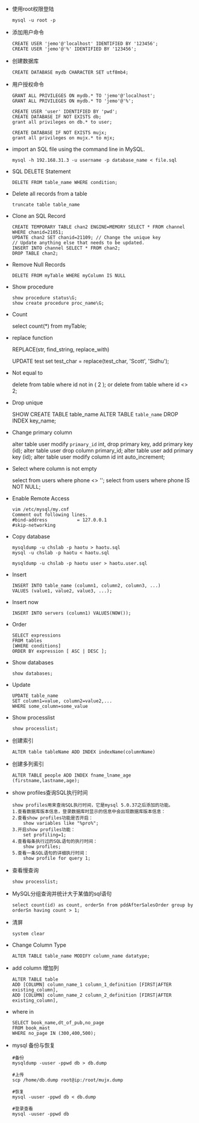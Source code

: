 - 使用root权限登陆

      mysql -u root -p

- 添加用户命令

      CREATE USER 'jemo'@'localhost' IDENTIFIED BY '123456';
      CREATE USER 'jemo'@'%' IDENTIFIED BY '123456';

- 创建数据库

      CREATE DATABASE mydb CHARACTER SET utf8mb4;

- 用户授权命令

      GRANT ALL PRIVILEGES ON mydb.* TO 'jemo'@'localhost';
      GRANT ALL PRIVILEGES ON mydb.* TO 'jemo'@'%';

      CREATE USER 'user' IDENTIFIED BY 'pwd';
      CREATE DATABASE IF NOT EXISTS db;
      grant all privileges on db.* to user;

      CREATE DATABASE IF NOT EXISTS mujx;
      grant all privileges on mujx.* to mjx;

- import an SQL file using the command line in MySQL.

      mysql -h 192.168.31.3 -u username -p database_name < file.sql

- SQL DELETE Statement

      DELETE FROM table_name WHERE condition;

- Delete all records from a table

      truncate table table_name

- Clone an SQL Record

      CREATE TEMPORARY TABLE chan2 ENGINE=MEMORY SELECT * FROM channel WHERE chanid=21051;
      UPDATE chan2 SET chanid=21109; // Change the unique key
      // Update anything else that needs to be updated.
      INSERT INTO channel SELECT * FROM chan2;
      DROP TABLE chan2;

- Remove Null Records

      DELETE FROM myTable WHERE myColumn IS NULL

- Show procedure

      show procedure status\G;
      show create procedure proc_name\G;

- Count

    select count(*) from myTable;

- replace function

    REPLACE(str, find_string, replace_with)

    UPDATE test set test_char = replace(test_char, 'Scott', 'Sidhu');

- Not equal to

    delete from table where id not in ( 2 );
    or
    delete from table where id <> 2;

- Drop unique

    SHOW CREATE TABLE table_name
    ALTER TABLE `table_name` DROP INDEX key_name;

- Change primary column

    alter table user modify `primary_id` int, drop primary key, add primary key (id);
    alter table user drop column primary_id;
    alter table user add primary key (id);
    alter table user modify column id int auto_increment;

- Select where column is not empty

    select from users where phone <> '';
    select from users where phone IS NOT NULL;

- Enable Remote Access

      vim /etc/mysql/my.cnf
      Comment out following lines.
      #bind-address           = 127.0.0.1
      #skip-networking

- Copy database

      mysqldump -u chslab -p haotu > haotu.sql
      mysql -u chslab -p haotu < haotu.sql

      mysqldump -u chslab -p haotu user > haotu.user.sql

- Insert

      INSERT INTO table_name (column1, column2, column3, ...)
      VALUES (value1, value2, value3, ...);

- Insert now

      INSERT INTO servers (column1) VALUES(NOW());

- Order

      SELECT expressions
      FROM tables
      [WHERE conditions]
      ORDER BY expression [ ASC | DESC ];

- Show databases

      show databases;

- Update

      UPDATE table_name
      SET column1=value, column2=value2,...
      WHERE some_column=some_value

- Show processlist

      show processlist;

- 创建索引

      ALTER table tableName ADD INDEX indexName(columnName)

- 创建多列索引

      ALTER TABLE people ADD INDEX fname_lname_age (firstname,lastname,age);

- show profiles查询SQL执行时间

      show profiles用来查询SQL执行时间，它是mysql 5.0.37之后添加的功能。
      1.查看数据库版本信息，登录数据库时显示的信息中会出现数据库版本信息：
      2.查看show profiles功能是否开启：
          show variables like "%pro%";
      3.开启show profiles功能：
          set profiling=1;
      4.查看每条执行过的SQL语句的执行时间：
          show profiles;
      5.查看一条SQL语句的详细执行时间：
          show profile for query 1;

- 查看慢查询

      show processlist;

- MySQL分组查询并统计大于某值的sql语句

      select count(id) as count, orderSn from pddAfterSalesOrder group by orderSn having count > 1;

- 清屏

      system clear

- Change Column Type

      ALTER TABLE table_name MODIFY column_name datatype;

- add column 增加列

      ALTER TABLE table
      ADD [COLUMN] column_name_1 column_1_definition [FIRST|AFTER existing_column],
      ADD [COLUMN] column_name_2 column_2_definition [FIRST|AFTER existing_column],

- where in

      SELECT book_name,dt_of_pub,no_page
      FROM book_mast
      WHERE no_page IN (300,400,500);


- mysql 备份与恢复

      #备份
      mysqldump -uuser -ppwd db > db.dump

      #上传
      scp /home/db.dump root@ip:/root/mujx.dump

      #恢复
      mysql -uuser -ppwd db < db.dump

      #登录查看
      mysql -uuser -ppwd db
